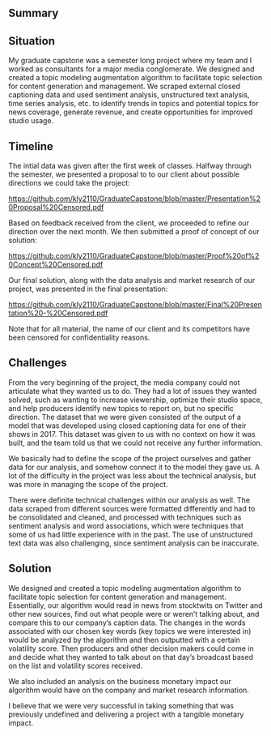 ## Summary


## Situation
My graduate capstone was a semester long project where my team and I worked as consultants for a major media conglomerate. We designed and created a topic modeling augmentation algorithm to facilitate topic selection for content generation and management. We scraped external closed captioning data and used sentiment analysis, unstructured text analysis, time series analysis, etc. to identify trends in topics and potential topics for news coverage, generate revenue, and create opportunities for improved studio usage.


## Timeline

The intial data was given after the first week of classes. Halfway through the semester, we presented a proposal to to our client about possible directions we could take the project: 

https://github.com/kly2110/GraduateCapstone/blob/master/Presentation%20Proposal%20Censored.pdf

Based on feedback received from the client, we proceeded to refine our direction over the next month. We then submitted a proof of concept of our solution: 

https://github.com/kly2110/GraduateCapstone/blob/master/Proof%20of%20Concept%20Censored.pdf

Our final solution, along with the data analysis and market research of our project, was presented in the final presentation: 

https://github.com/kly2110/GraduateCapstone/blob/master/Final%20Presentation%20-%20Censored.pdf

Note that for all material, the name of our client and its competitors have been censored for confidentiality reasons. 


## Challenges
From the very beginning of the project, the media company could not articulate what they wanted us to do. They had a lot of issues they wanted solved, such as wanting to increase viewership, optimize their studio space, and help producers identify new topics to report on, but no specific direction. The dataset that we were given consisted of the output of a model that was developed using closed captioning data for one of their shows in 2017. This dataset was given to us with no context on how it was built, and the team told us that we could not receive any further information. 

We basically had to define the scope of the project ourselves and gather data for our analysis, and somehow connect it to the model they gave us. A lot of the difficulty in the project was less about the technical analysis, but was more in managing the scope of the project.

There were definite technical challenges within our analysis as well. The data scraped from different sources were formatted differently and had to be consolidated and cleaned, and processed with techniques such as sentiment analysis and word associations, which were techniques that some of us had little experience with in the past. The use of unstructured text data was also challenging, since sentiment analysis can be inaccurate.  

## Solution

We designed and created a topic modeling augmentation algorithm to facilitate topic selection for content generation and management. Essentially, our algorithm would read in news from stocktwits on Twitter and other new sources, find out what people were or weren’t talking about, and compare this to our company’s caption data. The changes in the words associated with our chosen key words (key topics we were interested in) would be analyzed by the algorithm and then outputted with a certain volatility score. Then producers and other decision makers could come in and decide what they wanted to talk about on that day’s broadcast based on the list and volatility scores received. 

We also included an analysis on the business monetary impact our algorithm would have on the company and market research information.

I believe that we were very successful in taking something that was previously undefined and delivering a project with a tangible monetary impact.

